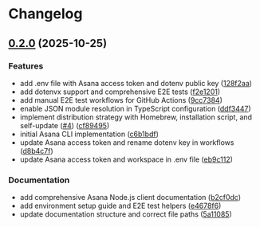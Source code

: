 # Changelog

## [0.2.0](https://github.com/pleaseai/asana/compare/v0.1.0...v0.2.0) (2025-10-25)


### Features

* add .env file with Asana access token and dotenv public key ([128f2aa](https://github.com/pleaseai/asana/commit/128f2aa2731296872892ad5a81cb109e12167802))
* add dotenvx support and comprehensive E2E tests ([f2e1201](https://github.com/pleaseai/asana/commit/f2e1201e58ad370b1707a7753e6a0d9e250e19a0))
* add manual E2E test workflows for GitHub Actions ([9cc7384](https://github.com/pleaseai/asana/commit/9cc738461cba01986e0099877028148830ec78b2))
* enable JSON module resolution in TypeScript configuration ([ddf3447](https://github.com/pleaseai/asana/commit/ddf344756a1f499faa8f9089544b38d9ac3c0dfe))
* implement distribution strategy with Homebrew, installation script, and self-update ([#4](https://github.com/pleaseai/asana/issues/4)) ([cf89495](https://github.com/pleaseai/asana/commit/cf89495d07581ebcd88a2a90c388f7b138899f91))
* initial Asana CLI implementation ([c6b1bdf](https://github.com/pleaseai/asana/commit/c6b1bdfe4ab21ab02022454ff4027bc8e6e54c5e))
* update Asana access token and rename dotenv key in workflows ([d8b4c7f](https://github.com/pleaseai/asana/commit/d8b4c7f53c0f7fbab67238b194350981ea81f8cc))
* update Asana access token and workspace in .env file ([eb9c112](https://github.com/pleaseai/asana/commit/eb9c112db1e7fec9936686072323fb3f7060101d))


### Documentation

* add comprehensive Asana Node.js client documentation ([b2cf0dc](https://github.com/pleaseai/asana/commit/b2cf0dcf8a3f379fbf2a20530a6efe3ef00a9037))
* add environment setup guide and E2E test helpers ([e4678f6](https://github.com/pleaseai/asana/commit/e4678f62b0a75760d59e4f790f9a3c579c63def1))
* update documentation structure and correct file paths ([5a11085](https://github.com/pleaseai/asana/commit/5a11085656460bc09292c2060a6c4962dce75495))

